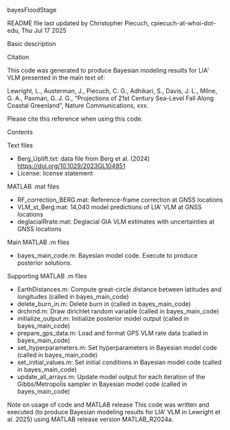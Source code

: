 bayesFloodStage

README file last updated by Christopher Piecuch, cpiecuch-at-whoi-dot-edu, Thu Jul 17 2025

Basic description

Citation

This code was generated to produce Bayesian modeling results for LIA' VLM presented in the main text of:

Lewright, L., Austerman, J., Piecuch, C. G., Adhikari, S., Davis, J. L., Milne, G. A., Paxman, G. J. G., “Projections of 21st Century Sea-Level Fall Along Coastal Greenland”, Nature Communications, xxx.

Please cite this reference when using this code.

Contents

Text files
* Berg_Uplift.txt: data file from Berg et al. (2024) https://doi.org/10.1029/2023GL104851
* License: license statement

MATLAB .mat files
* RF_correction_BERG.mat: Reference-frame correction at GNSS locations
* VLM_st_Berg.mat: 14,040 model predictions of LIA' VLM at GNSS locations
* deglacialRrate.mat: Deglacial GIA VLM estimates with uncertainties at GNSS locations

Main MATLAB .m files
* bayes_main_code.m: Bayesian model code. Execute to produce posterior solutions.

Supporting MATLAB .m files
* EarthDistances.m: Compute great-circle distance between latitudes and longitudes (called in bayes_main_code)
* delete_burn_in.m: Delete burn in (called in bayes_main_code)
* drchrnd.m: Draw dirichlet random variable (called in bayes_main_code)
* initialize_output.m: Initialize posterior model output (called in bayes_main_code)
* prepare_gps_data.m: Load and format GPS VLM rate data (called in bayes_main_code)
* set_hyperparameters.m: Set hyperparameters in Bayesian model code (called in bayes_main_code)
* set_initial_values.m: Set initial conditions in Bayesian model code (called in bayes_main_code)
* update_all_arrays.m: Update model output for each iteration of the Gibbs/Metropolis sampler in Bayesian model code (called in bayes_main_code)

Note on usage of code and MATLAB release This code was written and executed (to produce Bayesian modeling results for LIA' VLM in Lewright et al. 2025) using MATLAB release version MATLAB_R2024a.
